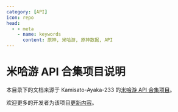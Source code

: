 ```yaml
---
category: [API]
icon: repo
head:
  - - meta
    - name: keywords
      content: 原神, 米哈游, 原神数据, API
---
```

# 米哈游 API 合集项目说明

本目录下的文档来源于 Kamisato-Ayaka-233 的[米哈游 API 合集项目](https://github.com/Kamisato-Ayaka-233/mihoyo-api-collect)。

欢迎更多的开发者为该项目[更新内容](mihoyo-api-collection/CONTRIBUTING.md)。

<AutoCatalog base="/zh/mihoyo-api-collection/" level="3" />